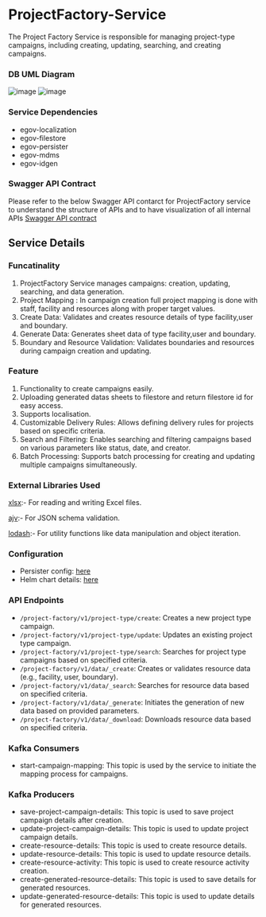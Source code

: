 # ProjectFactory-Service

The Project Factory Service is responsible for managing project-type campaigns, including creating, updating, searching, and creating campaigns.

### DB UML Diagram

![image](https://github.com/egovernments/DIGIT-Frontend/assets/137176738/8c43998d-742b-4629-ae90-63ab2b18772b)
![image](https://github.com/egovernments/DIGIT-Frontend/assets/137176738/3ff9609d-771a-4c6e-a769-54766e7111f7)


### Service Dependencies
- egov-localization
- egov-filestore
- egov-persister
- egov-mdms
- egov-idgen

### Swagger API Contract
Please refer to the  below Swagger API contarct for ProjectFactory service to understand the structure of APIs and to have visualization of all internal APIs [Swagger API contract](https://editor.swagger.io/?url=https://raw.githubusercontent.com/jagankumar-egov/DIGIT-Specs/hcm-workbench/Domain%20Services/Health/project-factory.yaml)


## Service Details

### Funcatinality
1. ProjectFactory Service manages campaigns: creation, updating, searching, and data generation.
2. Project Mapping : In campaign creation full project mapping is done with staff, facility and resources along with proper target values.
3. Create Data: Validates and creates resource details of type facility,user and boundary.
4. Generate Data: Generates sheet data of type facility,user and boundary.
5. Boundary and Resource Validation: Validates boundaries and resources during campaign creation and updating.

### Feature
1. Functionality to create campaigns easily.
2. Uploading generated datas sheets to filestore and return filestore id for easy access.
3. Supports localisation.
4. Customizable Delivery Rules: Allows defining delivery rules for projects based on specific criteria.
5. Search and Filtering: Enables searching and filtering campaigns based on various parameters like status, date, and creator.
6. Batch Processing: Supports batch processing for creating and updating multiple campaigns simultaneously.

### External Libraries Used
[xlsx](https://github.com/SheetJS/sheetjs):- For reading and writing Excel files.

[ajv](https://github.com/ajv-validator/ajv):- For JSON schema validation.

[lodash](https://github.com/lodash/lodash):- For utility functions like data manipulation and object iteration.


### Configuration

-   Persister config: [here](https://github.com/egovernments/configs/blob/UNIFIED-UAT/health/egov-persister/project-factory-persister.yml)
-   Helm chart details: [here](https://github.com/egovernments/DIGIT-DevOps/blob/unified-env/deploy-as-code/helm/charts/health-services/project-factory/values.yaml)
  
### API Endpoints

-   `/project-factory/v1/project-type/create`: Creates a new project type campaign.
-   `/project-factory/v1/project-type/update`: Updates an existing project type campaign.
-   `/project-factory/v1/project-type/search`: Searches for project type campaigns based on specified criteria.
-   `/project-factory/v1/data/_create`: Creates or validates resource data (e.g., facility, user, boundary).
-   `/project-factory/v1/data/_search`: Searches for resource data based on specified criteria.
-   `/project-factory/v1/data/_generate`: Initiates the generation of new data based on provided parameters.
-   `/project-factory/v1/data/_download`: Downloads resource data based on specified criteria.


### Kafka Consumers

-   start-campaign-mapping: This topic is used by the service to initiate the mapping process for campaigns.

### Kafka Producers

-   save-project-campaign-details: This topic is used to save project campaign details after creation.
-   update-project-campaign-details: This topic is used to update project campaign details.
-   create-resource-details: This topic is used to create resource details.
-   update-resource-details: This topic is used to update resource details.
-   create-resource-activity: This topic is used to create resource activity creation.
-   create-generated-resource-details: This topic is used to save details for generated resources.
-   update-generated-resource-details: This topic is used to update details for generated resources.
